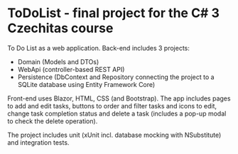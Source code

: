 # ToDoList - final project for the C# 3 Czechitas course

To Do List as a web application. Back-end includes 3 projects:
- Domain (Models and DTOs)
- WebApi (controller-based REST API)
- Persistence (DbContext and Repository connecting the project to a SQLite database using Entity Framework Core)

Front-end uses Blazor, HTML, CSS (and Bootstrap). The app includes pages to add and edit tasks, buttons to order and filter tasks and icons to edit, change task completion status and delete a task (includes a pop-up modal to check the delete operation).

The project includes unit (xUnit incl. database mocking with NSubstitute) and integration tests.
